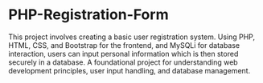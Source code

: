 # PHP-Registration-Form
This project involves creating a basic user registration system. Using PHP, HTML, CSS, and Bootstrap for the frontend, and MySQLi for database interaction, users can input personal information which is then stored securely in a database. A foundational project for understanding web development principles, user input handling, and database management.
